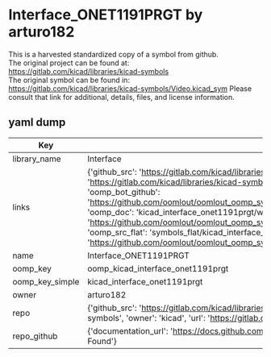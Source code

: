 # Interface_ONET1191PRGT by arturo182  
This is a harvested standardized copy of a symbol from github.  
The original project can be found at:  
https://gitlab.com/kicad/libraries/kicad-symbols  
The original symbol can be found in:
https://gitlab.com/kicad/libraries/kicad-symbols/Video.kicad_sym
Please consult that link for additional, details, files, and license information.  
## yaml dump  
| Key | Value |  
| --- | --- |  
| library_name | Interface |  
| links | {'github_src': 'https://gitlab.com/kicad/libraries/kicad-symbols/Video.kicad_sym', 'github_src_repo': 'https://gitlab.com/kicad/libraries/kicad-symbols', 'oomp_bot': 'kicad_interface_onet1191prgt/working', 'oomp_bot_github': 'https://github.com/oomlout/oomlout_oomp_symbol_bot/tree/main/kicad_interface_onet1191prgt/working', 'oomp_doc': 'kicad_interface_onet1191prgt/working', 'oomp_doc_github': 'https://github.com/oomlout/oomlout_oomp_symbol_doc/tree/main/kicad_interface_onet1191prgt/working', 'oomp_src_flat': 'symbols_flat/kicad_interface_onet1191prgt/working', 'oomp_src_flat_github': 'https://github.com/oomlout/oomlout_oomp_symbol_src/tree/main/kicad_interface_onet1191prgt/working'} |  
| name | Interface_ONET1191PRGT |  
| oomp_key | oomp_kicad_interface_onet1191prgt |  
| oomp_key_simple | kicad_interface_onet1191prgt |  
| owner | arturo182 |  
| repo | {'github_src': 'https://gitlab.com/kicad/libraries/kicad-symbols/Video.kicad_sym', 'name': 'libraries/kicad-symbols', 'owner': 'kicad', 'url': 'https://gitlab.com/kicad/libraries/kicad-symbols'} |  
| repo_github | {'documentation_url': 'https://docs.github.com/rest/repos/repos#get-a-repository', 'message': 'Not Found'} |  

